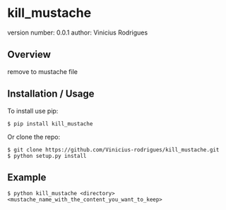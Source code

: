 kill_mustache
===============================

version number: 0.0.1
author: Vinicius Rodrigues

Overview
--------

remove to mustache file

Installation / Usage
--------------------

To install use pip:

    $ pip install kill_mustache


Or clone the repo:

    $ git clone https://github.com/Vinicius-rodrigues/kill_mustache.git
    $ python setup.py install
    
Example
-------
    $ python kill_mustache <directory> <mustache_name_with_the_content_you_want_to_keep>

